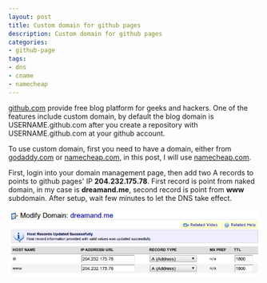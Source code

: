 ```yaml
---
layout: post
title: Custom domain for github pages
description: Custom domain for github pages 
categories:
- github-page
tags:
- dns
- cname
- namecheap
---
```

<p><a href="http://github.com" target="_blank">github.com</a> provide free blog platform for geeks and hackers. One of the features include custom domain, by default the blog domain is USERNAME.github.com after you create a repository with USERNAME.github.com at your github account.</p>
<p>To use custom domain, first you need to have a domain, either from <a href="http://godaddy.com" target="_blank">godaddy.com</a> or <a href="http://namecheap.com" target="_blank">namecheap.com</a>, in this post, I will use <a href="http://namecheap.com" target="_blank">namecheap.com</a>.</p>

<p>First, login into your domain management page, then add two A records to points to github pages' IP <strong>204.232.175.78</strong>. First record is point from naked domain, in my case is <strong>dreamand.me</strong>, second record is point from <strong>www</strong> subdomain. After setup, wait few minutes to let the DNS take effect.</p>

<img src="/img/posts/github-pages-custom-domain-with-namecheap.png" alt="github pages custom domain with namecheap.com" title="github pages custom domain with namecheap.com" class="thumbnail" />
